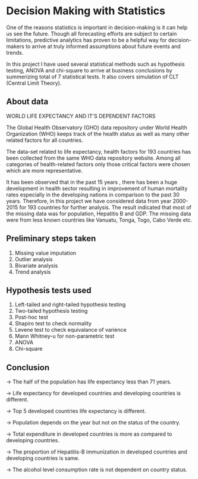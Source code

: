# Decision Making with Statistics
One of the  reasons statistics is important in decision-making is it can help us see the future. Though all forecasting efforts are subject to certain limitations, predictive analytics has proven to be a helpful way for decision-makers to arrive at truly informed assumptions about future events and trends.

In this project I have used several statistical methods such as hypothesis testing, ANOVA and chi-square to arrive at business conclusions by summerizing total of 7 statistical tests. It also covers simulation of CLT (Central Limit Theory).

## About data
WORLD LIFE EXPECTANCY AND IT'S DEPENDENT FACTORS

The Global Health Observatory (GHO) data repository under World Health Organization (WHO) keeps track of the health status as well as many other related factors for all countries.

The data-set related to life expectancy, health factors for 193 countries has been collected from the same WHO data repository website. Among all categories of health-related factors only those critical factors were chosen which are more representative.

It has been observed that in the past 15 years , there has been a huge development in health sector resulting in improvement of human mortality rates especially in the developing nations in comparison to the past 30 years. Therefore, in this project we have considered data from year 2000-2015 for 193 countries for further analysis. The result indicated that most of the missing data was for population, Hepatitis B and GDP. The missing data were from less known countries like Vanuatu, Tonga, Togo, Cabo Verde etc.

## Preliminary steps taken
1. Missing value imputation
2. Outlier analysis
3. Bivariate analysis
4. Trend analysis

## Hypothesis tests used
1. Left-tailed and right-tailed hypothesis testing
2. Two-tailed hypothesis testing
3. Post-hoc test
4. Shapiro test to check normality
5. Levene test to check equivalance of varience
6. Mann Whitney-u for non-parametric test
7. ANOVA
8. Chi-square

## Conclusion
-> The half of the population has life expectancy less than 71 years.

-> Life expectancy for developed countries and developing countries is different.

-> Top 5 developed countries life expectancy is different.

-> Population depends on the year but not on the status of the country.

-> Total expenditure in developed countries is more as compared to developing countries.

-> The proportion of Hepatitis-B immunization in developed countries and developing countries is same.

-> The alcohol level consumption rate is not dependent on country status.
